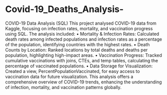 # Covid-19_Deaths_Analysis-
COVID-19 Data Analysis (SQL)
This project analysed COVID-19 data from Kaggle, focusing on infection rates, mortality, and vaccination progress using SQL. The analysis included:
•	Mortality & Infection Rates: Calculated death rates among infected populations and infection rates as a percentage of the population, identifying countries with the highest rates.
•	Death Counts by Location: Ranked locations by total deaths and deaths per population, highlighting high-impact areas.
•	Vaccination Progress: Tracked cumulative vaccinations with joins, CTEs, and temp tables, calculating the percentage of vaccinated populations.
•	Data Storage for Visualization: Created a view, PercentPopulationVaccinated, for easy access to vaccination data for future visualization.
This analysis offers a comprehensive overview of COVID-19 trends, enhancing the understanding of infection, mortality, and vaccination patterns globally.
